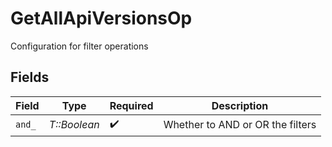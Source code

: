 # GetAllApiVersionsOp

Configuration for filter operations


## Fields

| Field                            | Type                             | Required                         | Description                      |
| -------------------------------- | -------------------------------- | -------------------------------- | -------------------------------- |
| `and_`                           | *T::Boolean*                     | :heavy_check_mark:               | Whether to AND or OR the filters |